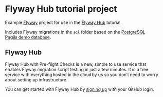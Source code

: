 # Flyway Hub tutorial project

Example [Flyway](https://flywaydb.org) project for use in the [Flyway Hub](https://flywaydb.org/hub) tutorial.

Includes Flyway migrations in the `sql` folder based on the [PostgreSQL Pagila demo database](https://github.com/devrimgunduz/pagila).

## Flyway Hub

Flyway Hub with Pre-flight Checks is a new, simple to use service that enables Flyway migration script testing in just a few minutes. It is a free service with everything hosted in the cloud by us so you don’t need to worry about setting up infrastructure.

You can get started with Flyway Hub by [signing up](https://flywaydb.org/hub) with your GitHub login.
